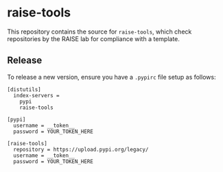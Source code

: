 # raise-tools

This repository contains the source for `raise-tools`, which check repositories by the RAISE lab for compliance with a template.

## Release

To release a new version, ensure you have a `.pypirc` file setup as follows:

```
[distutils]
  index-servers =
    pypi
    raise-tools

[pypi]
  username = __token__
  password = YOUR_TOKEN_HERE

[raise-tools]
  repository = https://upload.pypi.org/legacy/
  username = __token__
  password = YOUR_TOKEN_HERE
```
